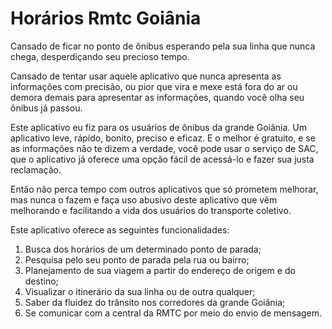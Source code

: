 Horários Rmtc Goiânia
===================

Cansado de ficar no ponto de ônibus esperando pela sua linha que nunca chega, desperdiçando seu precioso tempo.

Cansado de tentar usar aquele aplicativo que nunca apresenta as informações com precisão, ou pior que vira e mexe está fora do ar ou demora demais para apresentar as informações, quando você olha seu ônibus já passou.

Este aplicativo eu fiz para os usuários de ônibus da grande Goiânia. Um aplicativo leve, rápido, bonito, preciso e eficaz. E o melhor é gratuito, e se as informações não te dizem a verdade, você pode usar o serviço de SAC, que o aplicativo já oferece uma opção fácil de acessá-lo e fazer sua justa reclamação.

Então não perca tempo com outros aplicativos que só prometem melhorar, mas nunca o fazem e faça uso abusivo deste aplicativo que vêm melhorando e facilitando a vida dos usuários do transporte coletivo.

Este aplicativo oferece as seguintes funcionalidades:

1.  Busca dos horários de um determinado ponto de parada;
2.  Pesquisa pelo seu ponto de parada pela rua ou bairro;
3.  Planejamento de sua viagem a partir do endereço de origem e do destino;
4.  Visualizar o itinerário da sua linha ou de outra qualquer;
5.  Saber da fluidez do trânsito nos corredores da grande Goiânia;
6.  Se comunicar com a central da RMTC por meio do envio de mensagem.